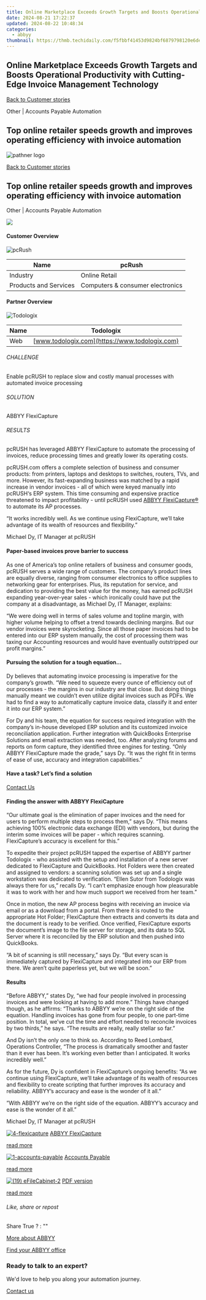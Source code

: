 ```yaml
---
title: Online Marketplace Exceeds Growth Targets and Boosts Operational Productivity with Cutting-Edge Invoice Management Technology
date: 2024-08-21 17:22:37
updated: 2024-08-22 10:48:34
categories:
  - abbyy
thumbnail: https://thmb.techidaily.com/f5fbbf41453d9824bf6879798120e6de2082db27f668f4cb2a72d45c0fe37f64.jpg
---
```


## Online Marketplace Exceeds Growth Targets and Boosts Operational Productivity with Cutting-Edge Invoice Management Technology

[Back to Customer stories](https://tools.techidaily.com/abbyy/products/)

Other | Accounts Payable Automation

## Top online retailer speeds growth and improves operating efficiency with invoice automation

![pathner logo](https://content.abbyy.com/-/media/project/abbyy/abbyy/logos-white/abbyy.png?h=40&iar=0&w=120)

[Back to Customer stories](https://tools.techidaily.com/abbyy/products/)

## Top online retailer speeds growth and improves operating efficiency with invoice automation

Other | Accounts Payable Automation 

![](https://static1.abbyy.com/abbyycommedia/15575/22-pcrush-1.png) 

#### Customer Overview

![pcRush](https://static4.abbyy.com/abbyycommedia/15413/pcrush_168.jpg) 

| Name                  | pcRush                           |
| --------------------- | -------------------------------- |
| Industry              | Online Retail                    |
| Products and Services | Computers & consumer electronics |

#### Partner Overview

![Todologix](https://static1.abbyy.com/abbyycommedia/15414/todologix.jpg) 

| Name | Todologix                                      |
| ---- | ---------------------------------------------- |
| Web  | [www.todologix.com](https://www.todologix.com) |

###### CHALLENGE

Enable pcRUSH to replace slow and costly manual processes with automated invoice processing

###### SOLUTION

ABBYY FlexiCapture 

###### RESULTS

pcRUSH has leveraged ABBYY FlexiCapture to automate the processing of invoices, reduce processing times and greatly lower its operating costs.

pcRUSH.com offers a complete selection of business and consumer products: from printers, laptops and desktops to switches, routers, TVs, and more. However, its fast-expanding business was matched by a rapid increase in vendor invoices - all of which were keyed manually into pcRUSH‘s ERP system. This time consuming and expensive practice threatened to impact profitability - until pcRUSH used [ABBYY FlexiCapture®](https://tools.techidaily.com/abbyy/products/) to automate its AP processes.

 “It works incredibly well. As we continue using FlexiCapture, we’ll take advantage of its wealth of resources and flexibility.”

 Michael Dy, IT Manager at pcRUSH

#### Paper-based invoices prove barrier to success

As one of America’s top online retailers of business and consumer goods, pcRUSH serves a wide range of customers. The company’s product lines are equally diverse, ranging from consumer electronics to office supplies to networking gear for enterprises. Plus, its reputation for service, and dedication to providing the best value for the money, has earned pcRUSH expanding year-over-year sales - which ironically could have put the company at a disadvantage, as Michael Dy, IT Manager, explains:

“We were doing well in terms of sales volume and topline margin, with higher volume helping to offset a trend towards declining margins. But our vendor invoices were skyrocketing. Since all those paper invoices had to be entered into our ERP system manually, the cost of processing them was taxing our Accounting resources and would have eventually outstripped our profit margins.”

#### Pursuing the solution for a tough equation... 

Dy believes that automating invoice processing is imperative for the company’s growth. “We need to squeeze every ounce of efficiency out of our processes - the margins in our industry are that close. But doing things manually meant we couldn’t even utilize digital invoices such as PDFs. We had to find a way to automatically capture invoice data, classify it and enter it into our ERP system.”

For Dy and his team, the equation for success required integration with the company’s in-house developed ERP solution and its customized invoice reconciliation application. Further integration with QuickBooks Enterprise Solutions and email extraction was needed, too. After analyzing forums and reports on form capture, they identified three engines for testing. “Only ABBYY FlexiCapture made the grade,” says Dy. “It was the right fit in terms of ease of use, accuracy and integration capabilities.”

#### Have a task? Let’s find a solution  

[Contact Us](https://tools.techidaily.com/abbyy/products/) 

#### Finding the answer with ABBYY FlexiCapture

“Our ultimate goal is the elimination of paper invoices and the need for users to perform multiple steps to process them,” says Dy. “This means achieving 100% electronic data exchange (EDI) with vendors, but during the interim some invoices will be paper - which requires scanning. FlexiCapture’s accuracy is excellent for this.”

To expedite their project pcRUSH tapped the expertise of ABBYY partner Todologix - who assisted with the setup and installation of a new server dedicated to FlexiCapture and QuickBooks. Hot Folders were then created and assigned to vendors: a scanning solution was set up and a single workstation was dedicated to verification. “Ellen Sutor from Todologix was always there for us,” recalls Dy. “I can’t emphasize enough how pleasurable it was to work with her and how much support we received from her team.”

Once in motion, the new AP process begins with receiving an invoice via email or as a download from a portal. From there it is routed to the appropriate Hot Folder; FlexiCapture then extracts and converts its data and the document is ready to be verified. Once verified, FlexiCapture exports the document’s image to the file server for storage, and its data to SQL Server where it is reconciled by the ERP solution and then pushed into QuickBooks.

“A bit of scanning is still necessary,” says Dy. “But every scan is immediately captured by FlexiCapture and integrated into our ERP from there. We aren’t quite paperless yet, but we will be soon.”

#### Results

“Before ABBYY,” states Dy, “we had four people involved in processing invoices and were looking at having to add more.” Things have changed though, as he affirms: “Thanks to ABBYY we’re on the right side of the equation. Handling invoices has gone from four people, to one part-time position. In total, we’ve cut the time and effort needed to reconcile invoices by two thirds,” he says. “The results are really, really stellar so far.”

And Dy isn’t the only one to think so. According to Reed Lombard, Operations Controller, “The process is dramatically smoother and faster than it ever has been. It’s working even better than I anticipated. It works incredibly well.”

As for the future, Dy is confident in FlexiCapture’s ongoing benefits: “As we continue using FlexiCapture, we’ll take advantage of its wealth of resources and flexibility to create scripting that further improves its accuracy and reliability. ABBYY’s accuracy and ease is the wonder of it all.”

 ”With ABBYY we’re on the right side of the equation. ABBYY’s accuracy and ease is the wonder of it all.”

 Michael Dy, IT Manager at pcRUSH

[![4-flexicapture](https://static2.abbyy.com/abbyycommedia/21380/4-flexicapture.jpg)](https://tools.techidaily.com/abbyy/products/) [ABBYY FlexiCapture](https://tools.techidaily.com/abbyy/products/) 

[read more](https://tools.techidaily.com/abbyy/products/) 

[![1-accounts-payable](https://static4.abbyy.com/abbyycommedia/14351/1-accounts-payable.jpg)](https://tools.techidaily.com/abbyy/products/) [Accounts Payable](https://tools.techidaily.com/abbyy/products/) 

[read more](https://tools.techidaily.com/abbyy/products/) 

[![(19) eFileCabinet-2](https://static5.abbyy.com/abbyycommedia/15570/19-efilecabinet-2.png)](https://static2.abbyy.com/abbyycommedia/1007/fc%5Fpcrush%5Fecommerce%5F2014%5Fusa.pdf "PDF version") [PDF version](https://static2.abbyy.com/abbyycommedia/1007/fc%5Fpcrush%5Fecommerce%5F2014%5Fusa.pdf "PDF version") 

[read more](https://static2.abbyy.com/abbyycommedia/1007/fc%5Fpcrush%5Fecommerce%5F2014%5Fusa.pdf "PDF version") 

###### Like, share or repost

Share  True ?  : "" 

[More about ABBYY](https://tools.techidaily.com/abbyy/products/) 

[Find your ABBYY office](https://tools.techidaily.com/abbyy/products/) 

### Ready to talk to an expert?

We'd love to help you along your automation journey.

[Contact us](https://tools.techidaily.com/abbyy/products/)

<ins class="adsbygoogle"
     style="display:block"
     data-ad-format="autorelaxed"
     data-ad-client="ca-pub-7571918770474297"
     data-ad-slot="1223367746"></ins>



<ins class="adsbygoogle"
     style="display:block"
     data-ad-client="ca-pub-7571918770474297"
     data-ad-slot="8358498916"
     data-ad-format="auto"
     data-full-width-responsive="true"></ins>
